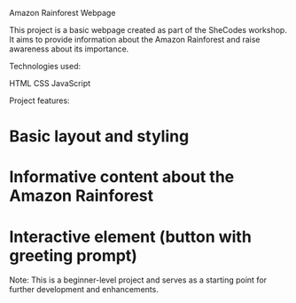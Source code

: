 Amazon Rainforest Webpage

This project is a basic webpage created as part of the SheCodes workshop. It aims to provide information about the Amazon Rainforest and raise awareness about its importance.

Technologies used:

HTML
CSS
JavaScript

Project features:

# Basic layout and styling
# Informative content about the Amazon Rainforest
# Interactive element (button with greeting prompt)

Note: This is a beginner-level project and serves as a starting point for further development and enhancements.
